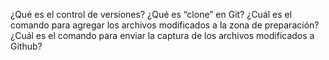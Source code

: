 ¿Qué es el control de versiones?
¿Qué es “clone” en Git?
¿Cuál es el comando para agregar los archivos modificados a la zona de preparación?
¿Cuál es el comando para enviar la captura de los archivos modificados a Github?
